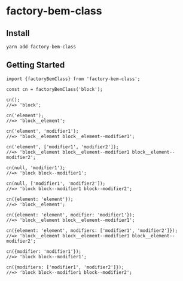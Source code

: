 # factory-bem-class

## Install

    yarn add factory-bem-class

## Getting Started

    import {factoryBemClass} from 'factory-bem-class';

    const cn = factoryBemClass('block');

    cn();
    //=> 'block';

    cn('element');
    //=> 'block__element';

    cn('element', 'modifier1');
    //=> 'block__element block__element--modifier1';

    cn('element', ['modifier1', 'modifier2']);
    //=> 'block__element block__element--modifier1 block__element--modifier2';

    cn(null, 'modifier1');
    //=> 'block block--modifier1';

    cn(null, ['modifier1', 'modifier2']);
    //=> 'block block--modifier1 block--modifier2';

    cn({element: 'element'});
    //=> 'block__element';

    cn({element: 'element', modifier: 'modifier1'});
    //=> 'block__element block__element--modifier1';

    cn({element: 'element', modifiers: ['modifier1', 'modifier2']});
    //=> 'block__element block__element--modifier1 block__element--modifier2';

    cn({modifier: 'modifier1'});
    //=> 'block block--modifier1';

    cn({modifiers: ['modifier1', 'modifier2']});
    //=> 'block block--modifier1 block--modifier2';
